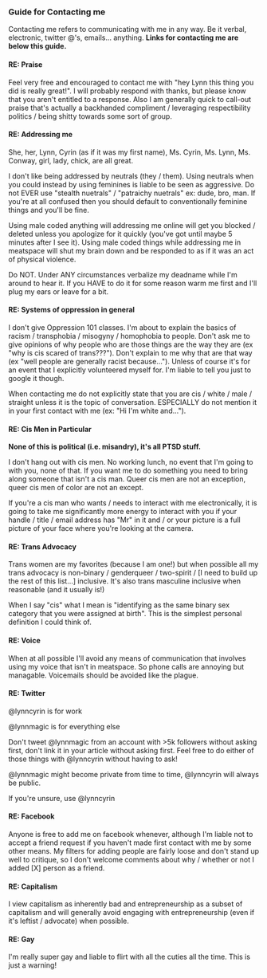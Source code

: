 ### Guide for Contacting me

Contacting me refers to communicating with me in any way. Be it verbal, electronic, twitter @'s, emails... anything. **Links for contacting me are below this guide.**

#### RE: Praise

Feel very free and encouraged to contact me with "hey Lynn this thing you did is really great!". I will probably respond with thanks, but please know that you aren't entitled to a response. Also I am generally quick to call-out praise that's actually a backhanded compliment / leveraging respectibility politics / being shitty towards some sort of group.

#### RE: Addressing me

She, her, Lynn, Cyrin (as if it was my first name), Ms. Cyrin, Ms. Lynn, Ms. Conway, girl, lady, chick, are all great.

I don't like being addressed by neutrals (they / them). Using neutrals when you could instead by using feminines is liable to be seen as aggressive. Do not EVER use "stealth nuetrals" / "patraichy nuetrals" ex: dude, bro, man. If you're at all confused then you should default to conventionally feminine things and you'll be fine.

Using male coded anything will addressing me online will get you blocked / deleted unless you apologize for it quickly (you've got until maybe 5 minutes after I see it). Using male coded things while addressing me in meatspace will shut my brain down and be responded to as if it was an act of physical violence.

Do NOT. Under ANY circumstances verbalize my deadname while I'm around to hear it. If you HAVE to do it for some reason warm me first and I'll plug my ears or leave for a bit.

#### RE: Systems of oppression in general

I don't give Oppression 101 classes. I'm about to explain the basics of racism / transphobia / misogyny / homophobia to people. Don't ask me to give opinions of why people who are those things are the way they are (ex "why is cis scared of trans???"). Don't explain to me why that are that way (ex "well people are generally racist because..."). Unless of course it's for an event that I explicitly volunteered myself for. I'm liable to tell you just to google it though.

When contacting me do not explicitly state that you are cis / white / male / straight unless it is the topic of conversation. ESPECIALLY do not mention it in your first contact with me (ex: "Hi I'm white and...").

#### RE: Cis Men in Particular

**None of this is political (i.e. misandry), it's all PTSD stuff.**

I don't hang out with cis men. No working lunch, no event that I'm going to with you, none of that. If you want me to do something you need to bring along someone that isn't a cis man. Queer cis men are not an exception, queer cis men of color are not an except.

If you're a cis man who wants / needs to interact with me electronically, it is going to take me significantly more energy to interact with you if your handle / title / email address has "Mr" in it and / or your picture is a full picture of your face where you're looking at the camera.

#### RE: Trans Advocacy

Trans women are my favorites (because I am one!) but when possible all my trans advocacy is non-binary / genderqueer / two-spirit / [I need to build up the rest of this list...] inclusive. It's also trans masculine inclusive when reasonable (and it usually is!)

When I say "cis" what I mean is "identifying as the same binary sex category that you were assigned at birth". This is the simplest personal definition I could think of.

#### RE: Voice

When at all possible I'll avoid any means of communication that involves using my voice that isn't in meatspace. So phone calls are annoying but managable. Voicemails should be avoided like the plague.

#### RE: Twitter

@lynncyrin is for work

@lynnmagic is for everything else

Don't tweet @lynnmagic from an account with >5k followers without asking first, don't link it in your article without asking first. Feel free to do either of those things with @lynncyrin without having to ask!

@lynnmagic might become private from time to time, @lynncyrin will always be public.

If you're unsure, use @lynncyrin

#### RE: Facebook

Anyone is free to add me on facebook whenever, although I'm liable not to accept a friend request if you haven't made first contact with me by some other means. My filters for adding people are fairly loose and don't stand up well to critique, so I don't welcome comments about why / whether or not I added [X] person as a friend.

#### RE: Capitalism

I view capitalism as inherently bad and entrepreneurship as a subset of capitalism and will generally avoid engaging with entrepreneurship (even if it's leftist / advocate) when possible.

#### RE: Gay

I'm really super gay and liable to flirt with all the cuties all the time. This is just a warning!
